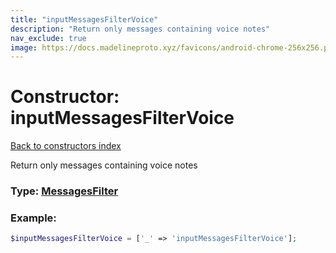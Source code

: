 ```yaml
---
title: "inputMessagesFilterVoice"
description: "Return only messages containing voice notes"
nav_exclude: true
image: https://docs.madelineproto.xyz/favicons/android-chrome-256x256.png
---
```

# Constructor: inputMessagesFilterVoice  
[Back to constructors index](/API_docs/constructors/index.html)



Return only messages containing voice notes




### Type: [MessagesFilter](/API_docs/types/MessagesFilter.html)


### Example:

```php
$inputMessagesFilterVoice = ['_' => 'inputMessagesFilterVoice'];
```  
